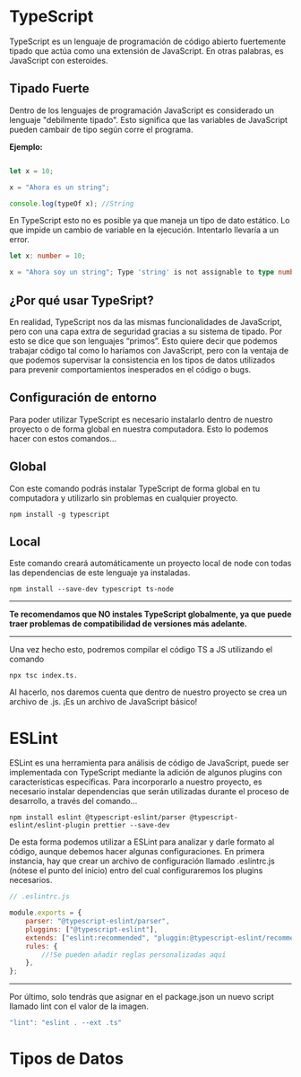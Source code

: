 # TypeScript

TypeScript es un lenguaje de programación de código abierto fuertemente tipado que actúa como una extensión de JavaScript. En otras palabras, es JavaScript con esteroides.

## Tipado Fuerte

Dentro de los lenguajes de programación JavaScript es considerado un lenguaje "debilmente tipado". Esto significa que las variables de JavaScript pueden cambair de tipo según corre el programa.

**Ejemplo:**

```js

let x = 10;

x = "Ahora es un string";

console.log(typeOf x); //String

```

En TypeScript esto no es posible ya que maneja un tipo de dato estático. Lo que impide un cambio de variable en la ejecución. Intentarlo llevaría a un error.

``` ts
let x: number = 10;

x = "Ahora soy un string"; Type 'string' is not assignable to type number.

```

## ¿Por qué usar TypeSript?

En realidad, TypeScript nos da las mismas funcionalidades de JavaScript, pero con una capa extra de seguridad gracias a su sistema de tipado. Por esto se dice que son lenguajes “primos”. Esto quiere decir que podemos trabajar código tal como lo haríamos con JavaScript, pero con la ventaja de que podemos supervisar la consistencia en los tipos de datos utilizados para prevenir comportamientos inesperados en el código o bugs.

## Configuración de entorno

Para poder utilizar TypeScript es necesario instalarlo dentro de nuestro proyecto o de forma global en nuestra computadora. Esto lo podemos hacer con estos comandos...

## Global

Con este comando podrás instalar TypeScript de forma global en tu computadora y utilizarlo sin problemas en cualquier proyecto.

```
npm install -g typescript
```

## Local

Este comando creará automáticamente un proyecto local de node con todas las dependencias de este lenguaje ya instaladas.

```
npm install --save-dev typescript ts-node
```

---

**Te recomendamos que NO instales TypeScript globalmente, ya que puede traer problemas de compatibilidad de versiones más adelante.**

---


Una vez hecho esto, podremos compilar el código TS a JS utilizando el comando 

```
npx tsc index.ts.
```

Al hacerlo, nos daremos cuenta que dentro de nuestro proyecto se crea un archivo de .js. ¡Es un archivo de JavaScript básico!

# ESLint

ESLint es una herramienta para análisis de código de JavaScript, puede ser implementada con TypeScript mediante la adición de algunos plugins con características específicas. Para incorporarlo a nuestro proyecto, es necesario instalar dependencias que serán utilizadas durante el proceso de desarrollo, a través del comando…

```
npm install eslint @typescript-eslint/parser @typescript-eslint/eslint-plugin prettier --save-dev

```

De esta forma podemos utilizar a ESLint para analizar y darle formato al código, aunque debemos hacer algunas configuraciones. En primera instancia, hay que crear un archivo de configuración llamado .eslintrc.js (nótese el punto del inicio) entro del cual configuraremos los plugins necesarios.

```js
// .eslintrc.js

module.exports = {
    parser: "@typescript-eslint/parser",
    pluggins: ["@typescript-eslint"],
    extends: ["eslint:recommended", "pluggin:@typescript-eslint/recommended"],
    rules: {
        //!Se pueden añadir reglas personalizadas aquí
    },
};
```

---

Por último, solo tendrás que asignar en el package.json un nuevo script llamado lint con el valor de la imagen.

```js
"lint": "eslint . --ext .ts"
```

# Tipos de Datos

